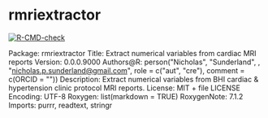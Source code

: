 # rmriextractor
<!-- badges: start -->
[![R-CMD-check](https://github.com/nicksunderland/rmriextractor/workflows/R-CMD-check/badge.svg)](https://github.com/nicksunderland/rmriextractor/actions)
<!-- badges: end -->

Package: rmriextractor
Title: Extract numerical variables from cardiac MRI reports
Version: 0.0.0.9000
Authors@R: 
    person("Nicholas", "Sunderland", , "nicholas.p.sunderland@gmail.com", role = c("aut", "cre"),
           comment = c(ORCID = ""))
Description: Extract numerical variables from BHI cardiac & hypertension clinic protocol MRI reports.
License: MIT + file LICENSE
Encoding: UTF-8
Roxygen: list(markdown = TRUE)
RoxygenNote: 7.1.2
Imports: 
    purrr,
    readtext,
    stringr
